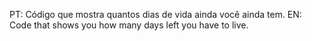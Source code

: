 PT: Código que mostra quantos dias de vida ainda você ainda tem.
EN: Code that shows you how many days left you have to live. 

